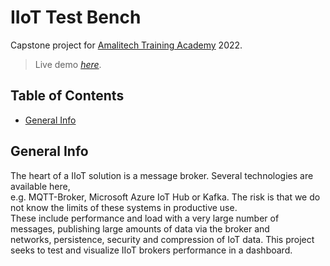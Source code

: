 # IIoT Test Bench

Capstone project for [Amalitech Training Academy](https://amalitech.org/ghana-training/) 2022.

> Live demo [_here_](https://amalitech-iiot-test-bench.netlify.app/).

## Table of Contents

* [General Info](#general-information)

## General Info

The heart of a IIoT solution is a message broker. Several technologies are available here,  
e.g. MQTT-Broker, Microsoft Azure IoT Hub or Kafka. The risk is that we do not know the limits of these systems in productive use.  
These include performance and load with a very large number of messages, publishing large amounts of data via the broker and  
networks, persistence, security and compression of IoT data. This project seeks to test and visualize IIoT brokers performance in a dashboard.
